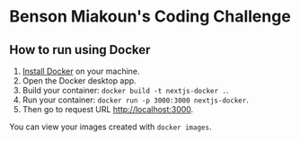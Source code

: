 # Benson Miakoun's Coding Challenge

## How to run using Docker

1. [Install Docker](https://docs.docker.com/get-docker/) on your machine.
2. Open the Docker desktop app.
3. Build your container: `docker build -t nextjs-docker .`.
4. Run your container: `docker run -p 3000:3000 nextjs-docker`.
5. Then go to request URL [http://localhost:3000](http://localhost:3000).

You can view your images created with `docker images`.
